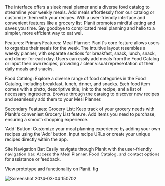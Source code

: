 The interface offers a sleek meal planner and a diverse food catalog to streamline your weekly meals.
Add meals effortlessly from our catalog or customize them with your recipes. 
With a user-friendly interface and convenient features like a grocery list, Planit promotes mindful eating and saves you time.
Say goodbye to complicated meal planning and hello to a simpler, more efficient way to eat well.

Features:
Primary Features:
Meal Planner: PlanIt's core feature allows users to organize their meals for the week. The intuitive layout resembles a weekly planner, with separate sections for breakfast, snack, lunch, snack, and dinner for each day. Users can easily add meals from the Food Catalog or input their own recipes, providing a clear visual representation of their daily meals and snacks.

Food Catalog: Explore a diverse range of food categories in the Food Catalog, including breakfast, lunch, dinner, and snacks. Each food item comes with a photo, descriptive title, link to the recipe, and a list of necessary ingredients. Browse through the catalog to discover new recipes and seamlessly add them to your Meal Planner.

Secondary Features:
Grocery List: Keep track of your grocery needs with PlanIt's convenient Grocery List feature. Add items you need to purchase, ensuring a smooth shopping experience.

'Add' Button: Customize your meal planning experience by adding your own recipes using the 'Add' button. Input recipe URLs or create your unique recipes directly within the app.

Site Navigation Bar: Easily navigate through PlanIt with the user-friendly navigation bar. Access the Meal Planner, Food Catalog, and contact options for assistance or feedback.

View prototype and functionality on Planit. fig

![Screenshot 2024-03-04 150702](https://github.com/iamdavidxu/Planit/assets/161985636/cb8252f9-a2cb-4c95-9d9c-ac8e6b64e1be)
